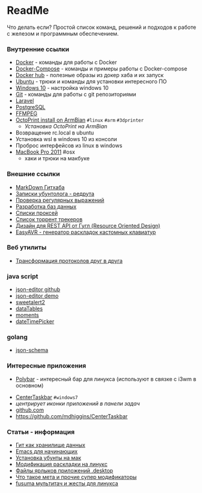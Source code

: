 # ReadMe
Что делать если? Простой список команд, решений и подходов к работе с железом и программным обеспечением.

### Внутренние ссылки
* [Docker](https://github.com/azretik/ReadMe/blob/master/docker/docker.md) - команды для работы с Docker
* [Docker-Compose](https://github.com/azretik/ReadMe/blob/master/docker/docker-compose.md) - команды и примеры работы с Docker-compose
* [Docker hub](https://github.com/azretik/ReadMe/blob/master/docker/docker-hub.md) - полезные образы из докер хаба и их запуск
* [Ubuntu](https://github.com/azretik/ReadMe/blob/master/Ubuntu.md) - трюки и команды для установки интересного ПО
* [Windows 10](https://github.com/azretik/ReadMe/blob/master/Windows10.md) - настройка windows 10
* [Git](https://github.com/azretik/ReadMe/blob/master/GIT.md) - команды для работы с git репозиториями
* [Laravel](https://github.com/azretik/ReadMe/blob/master/Laravel.md)
* [PostgreSQL](https://github.com/azretik/ReadMe/blob/master/PostgreSQL%2Cmd)
* [FFMPEG](https://github.com/azretik/ReadMe/blob/master/ffmpeg.md)
* [OctoPrint install on ArmBian](linux/armbian-octoprint.md) `#linux` `#arm` `#3dprinter`
  * *Установка OctoPrint на ArmBian*
* Возвращение rc.local в ubuntu
* Установка wsl в windows 10 из консоли
* Проброс интерфейсов из linux в windows
* [MacBook Pro 2011](macbookpro2011.md) #osx
  * хаки и трюки на макбуке

### Внешние ссылки
* [MarkDown Гитхаба](https://guides.github.com/features/mastering-markdown/)
* [Записки убунтолога - редрута](https://gist.github.com/firefoxic/23c3ff262cb5790957e0ae23b748aaaa)
* [Проверка регулярных выражений](https://www.bl2.ru/programing/regular.html)
* [Разработка баз данных](https://www.dbdesigner.net/)
* [Списки проксей](http://spys.one/)
* [Список торрент трекеров](https://github.com/ngosang/trackerslist)
* [Дизайн для REST API от Гугл (Resource Oriented Design)](https://cloud.google.com/apis/design/resources)
* [EasyAVR - генератор раскладок кастомных клавиатур](https://github.com/dhowland/EasyAVR)

### Веб утилиты
* [Трансформация протоколов друг в друга](https://transform.tools/json-to-go)

### java script
* [json-editor github](https://github.com/json-editor/json-editor)
* [json-editor demo](https://json-editor.github.io/json-editor/)
* [sweetalert2](https://sweetalert2.github.io/#icons)
* [dataTables](https://datatables.net/examples/advanced_init/dom_toolbar.html)
* [moments](https://momentjs.com/docs/#/parsing/date/)
* [dateTimePicker](https://github.com/huangyifu/pikaday2-datetimepicker)

### golang
* [json-schema](https://github.com/alecthomas/jsonschema)

### Интересные приложения
* [Polybar](https://github.com/jaagr/polybar) - интересный бар для линукса (используют в связке с i3wm в основном)
- [CenterTaskbar](https://github.com/mdhiggins/CenterTaskbar) `#windows7`
 - *центрирует иконки приложений в панели задач*
 - [github.com](https://github.com/mdhiggins/CenterTaskbar)
 - https://github.com/mdhiggins/CenterTaskbar

### Статьи - информация
* [Гит как хранилище данных](https://habr.com/ru/post/317662/)
* [Emacs для начинающих](http://alexott.net/ru/writings/altlinux-emacs/)
* [Установка убунты на мак](https://habr.com/ru/post/207100/)
* [Модификация раскладки на линукс](https://habr.com/ru/post/222285/)
* [Файлы ярлыков приложений .desktop](https://pikabu.ru/story/faylyi_yarlyikov_prilozheniy_desktop_i_ikh_menyu_5291239)
* [Что такое мета и прочие супер модификаторы](https://ubuntu.voprosotvet.site/question/152174-chto-takoe-meta-syper-i-giper-kluchi/)
* [fusuma мультитач и жесты для линукса](https://italolelis.com/posts/multitouch-gestures-ubuntu-fusuma/)
